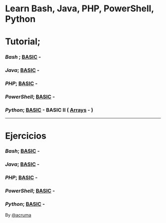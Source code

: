 # Learn Bash, Java, PHP, PowerShell, Python  

# Tutorial;  


### *Bash* ; [BASIC](https://github.com/acruma/learn/blob/master/spanish/basic/bash.md) -
### *Java*; [BASIC](https://github.com/acruma/learn/blob/master/spanish/basic/java.md) - 
### *PHP*; [BASIC](https://github.com/acruma/learn/blob/master/spanish/basic/php.md) - 
### *PowerShell*; [BASIC](https://github.com/acruma/learn/blob/master/spanish/basic/powershell.md) - 
### *Python*; [BASIC](https://github.com/acruma/learn/blob/master/spanish/basic/python.md) - BASIC II ( [Arrays](https://github.com/acruma/learn/blob/master/spanish/basic2/arrays/python.md) - )


***

# Ejercicios 


### *Bash*; [BASIC](https://github.com/acruma/learn/blob/master/spanish/basic/Ejercicios/bash.md) -
### *Java*; [BASIC](https://github.com/acruma/learn/blob/master/spanish/basic/Ejercicios/java.md) - 
### *PHP*; [BASIC](https://github.com/acruma/learn/blob/master/spanish/basic/Ejercicios/php.md) -
### *PowerShell*; [BASIC](https://github.com/acruma/learn/blob/master/spanish/basic/Ejercicios/powershell.md) -
### *Python*; [BASIC](https://github.com/acruma/learn/blob/master/spanish/basic/Ejercicios/python.md) - 


By [@acruma](https://github.com/acruma)
